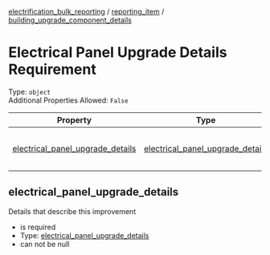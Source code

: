 


  
[electrification_bulk_reporting](electrification_bulk_reporting.md) / [reporting_item](reporting_item.md) / [building_upgrade_component_details](building_upgrade_component_details.md)
# Electrical Panel Upgrade Details Requirement
  
Type: `object`  
Additional Properties Allowed: `False`  
  

|Property|Type|Required|Format|Title|
| :---: | :---: | :---: | :---: | :---: |
|[electrical_panel_upgrade_details](#electrical_panel_upgrade_details)|[electrical_panel_upgrade_details](electrical_panel_upgrade_details.md)|:white_check_mark:||Electrical Panel Upgrade Details|

## electrical_panel_upgrade_details
  
Details that describe this improvement  
  

- is required
- Type: [electrical_panel_upgrade_details](electrical_panel_upgrade_details.md)
- can not be null
